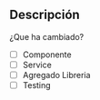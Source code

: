 ## Descripción
¿Que ha cambiado?

- [ ] Componente
- [ ] Service
- [ ] Agregado Libreria
- [ ] Testing
